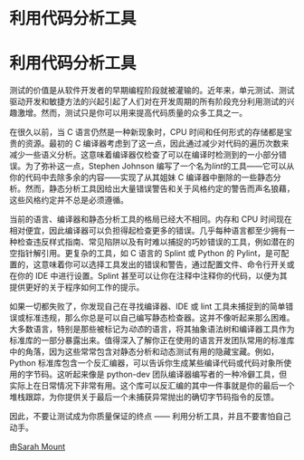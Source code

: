 # 利用代码分析工具

# 利用代码分析工具

测试的价值是从软件开发者的早期编程阶段就被灌输的。近年来，单元测试、测试驱动开发和敏捷方法的兴起引起了人们对在开发周期的所有阶段充分利用测试的兴趣激增。然而，测试只是你可以用来提高代码质量的众多工具之一。

在很久以前，当 C 语言仍然是一种新现象时，CPU 时间和任何形式的存储都是宝贵的资源。最初的 C 编译器考虑到了这一点，因此通过减少对代码的遍历次数来减少一些语义分析。这意味着编译器仅检查了可以在编译时检测到的一小部分错误。为了弥补这一点，Stephen Johnson 编写了一个名为*lint*的工具——它可以从你的代码中去除多余的内容——实现了从其姐妹 C 编译器中删除的一些静态分析。然而，静态分析工具因给出大量错误警告和关于风格约定的警告而声名狼藉，这些风格约定并不总是必须遵循。

当前的语言、编译器和静态分析工具的格局已经大不相同。内存和 CPU 时间现在相对便宜，因此编译器可以负担得起检查更多的错误。几乎每种语言都至少拥有一种检查违反样式指南、常见陷阱以及有时难以捕捉的巧妙错误的工具，例如潜在的空指针解引用。更复杂的工具，如 C 语言的 Splint 或 Python 的 Pylint，是可配置的，这意味着你可以选择工具发出的错误和警告，通过配置文件、命令行开关或在你的 IDE 中进行设置。Splint 甚至可以让你在注释中注释你的代码，以便为其提供更好的关于程序如何工作的提示。

如果一切都失败了，你发现自己在寻找编译器、IDE 或 lint 工具未捕捉到的简单错误或标准违规，那么你总是可以自己编写静态检查器。这并不像听起来那么困难。大多数语言，特别是那些被标记为*动态*的语言，将其抽象语法树和编译器工具作为标准库的一部分暴露出来。值得深入了解你正在使用的语言开发团队常用的标准库中的角落，因为这些常常包含对静态分析和动态测试有用的隐藏宝藏。例如，Python 标准库包含一个反汇编器，可以告诉你生成某些编译代码或代码对象所使用的字节码。这听起来像是 python-dev 团队编译器编写者的一种冷僻工具，但实际上在日常情况下非常有用。这个库可以反汇编的其中一件事就是你的最后一个堆栈跟踪，为你提供关于最后一个未捕获异常抛出的确切字节码指令的反馈。

因此，不要让测试成为你质量保证的终点 —— 利用分析工具，并且不要害怕自己动手。

由[Sarah Mount](http://programmer.97things.oreilly.com/wiki/index.php/Sarah_Mount)
